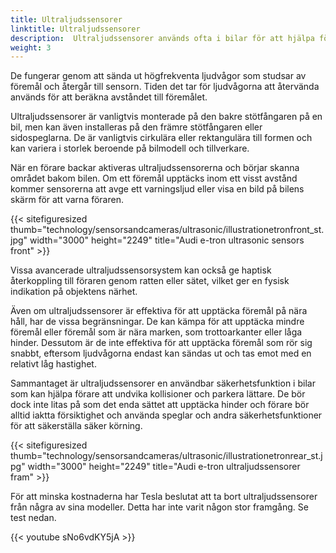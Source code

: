 ```yaml
---
title: Ultraljudssensorer
linktitle: Ultraljudssensorer
description:  Ultraljudssensorer används ofta i bilar för att hjälpa förare att parkera och undvika kollisioner.
weight: 3
---
```

<!-- markdownlint-disable MD033 -->
De fungerar genom att sända ut högfrekventa ljudvågor som studsar av föremål och återgår till sensorn. Tiden det tar för ljudvågorna att återvända används för att beräkna avståndet till föremålet.

Ultraljudssensorer är vanligtvis monterade på den bakre stötfångaren på en bil, men kan även installeras på den främre stötfångaren eller sidospeglarna. De är vanligtvis cirkulära eller rektangulära till formen och kan variera i storlek beroende på bilmodell och tillverkare.

När en förare backar aktiveras ultraljudssensorerna och börjar skanna området bakom bilen. Om ett föremål upptäcks inom ett visst avstånd kommer sensorerna att avge ett varningsljud eller visa en bild på bilens skärm för att varna föraren.

{{< sitefiguresized thumb="technology/sensorsandcameras/ultrasonic/illustrationetronfront_st.jpg" width="3000" height="2249" title="Audi e-tron ultrasonic sensors front" >}}

Vissa avancerade ultraljudssensorsystem kan också ge haptisk återkoppling till föraren genom ratten eller sätet, vilket ger en fysisk indikation på objektens närhet.

Även om ultraljudssensorer är effektiva för att upptäcka föremål på nära håll, har de vissa begränsningar. De kan kämpa för att upptäcka mindre föremål eller föremål som är nära marken, som trottoarkanter eller låga hinder. Dessutom är de inte effektiva för att upptäcka föremål som rör sig snabbt, eftersom ljudvågorna endast kan sändas ut och tas emot med en relativt låg hastighet.

Sammantaget är ultraljudssensorer en användbar säkerhetsfunktion i bilar som kan hjälpa förare att undvika kollisioner och parkera lättare. De bör dock inte litas på som det enda sättet att upptäcka hinder och förare bör alltid iaktta försiktighet och använda speglar och andra säkerhetsfunktioner för att säkerställa säker körning.

{{< sitefiguresized thumb="technology/sensorsandcameras/ultrasonic/illustrationetronrear_st.jpg" width="3000" height="2249" title="Audi e-tron ultraljudssensorer fram" >}}

För att minska kostnaderna har Tesla beslutat att ta bort ultraljudssensorer från några av sina modeller. Detta har inte varit någon stor framgång. Se test nedan.

{{< youtube sNo6vdKY5jA >}}